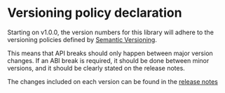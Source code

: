 Versioning policy declaration
=============================

Starting on v1.0.0, the version numbers for this library will adhere to the versioning policies defined by [Semantic Versioning](https://semver.org/).

This means that API breaks should only happen between major version changes.
If an ABI break is required, it should be done between minor versions, and it should be clearly stated on the release notes.

The changes included on each version can be found in the [release notes](https://github.com/micro-ROS/rmw-microxrcedds/releases)